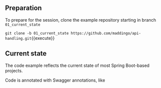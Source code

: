 ## Preparation
To prepare for the session, clone the example repository starting in branch `01_current_state`

`git clone -b 01_current_state https://github.com/maddingo/api-handling.git`{{execute}}

## Current state
The code example reflects the current state of most Spring Boot-based projects.

Code is annotated with Swagger annotations, like
